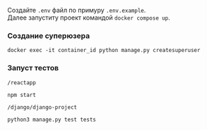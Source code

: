 Создайте `.env` файл по примуру `.env.example`.  
Далее запуститу проект командой `docker compose up`. 

### Создание суперюзера
```
docker exec -it container_id python manage.py createsuperuser
```

### Запуст тестов
`/reactapp`
```
npm start
```
`/django/django-project`
```
python3 manage.py test tests
```